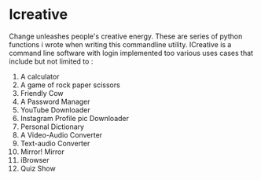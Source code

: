 # Icreative
Change unleashes people's creative energy. These are series of python functions i wrote when writing this commandline utility. 
ICreative is a command line software with login implemented too various uses cases that include but not limited to :

1. A calculator
2. A game of rock paper scissors
3. Friendly Cow
4. A Password Manager
5. YouTube Downloader
6. Instagram Profile pic Downloader
7. Personal Dictionary
8. A Video-Audio Converter
9. Text-audio Converter
10. Mirror! Mirror
11. iBrowser
12. Quiz Show
